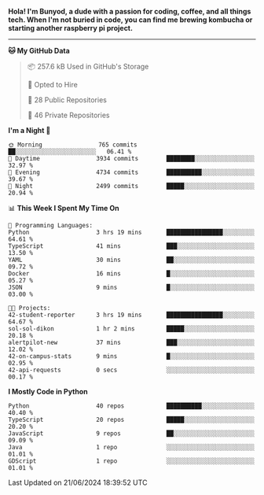 <p>
<b>Hola! I'm Bunyod, a dude with a passion for coding, coffee, and all things tech. When I'm not buried in code, you can find me brewing kombucha or starting another raspberry pi project.</b>
</p>

---

<!--START_SECTION:waka-->
**🐱 My GitHub Data** 

> 📦 257.6 kB Used in GitHub's Storage 
 > 
> 💼 Opted to Hire
 > 
> 📜 28 Public Repositories 
 > 
> 🔑 46 Private Repositories 
 > 
**I'm a Night 🦉** 

```text
🌞 Morning                765 commits         ██░░░░░░░░░░░░░░░░░░░░░░░   06.41 % 
🌆 Daytime                3934 commits        ████████░░░░░░░░░░░░░░░░░   32.97 % 
🌃 Evening                4734 commits        ██████████░░░░░░░░░░░░░░░   39.67 % 
🌙 Night                  2499 commits        █████░░░░░░░░░░░░░░░░░░░░   20.94 % 
```


📊 **This Week I Spent My Time On** 

```text
💬 Programming Languages: 
Python                   3 hrs 19 mins       ████████████████░░░░░░░░░   64.61 % 
TypeScript               41 mins             ███░░░░░░░░░░░░░░░░░░░░░░   13.50 % 
YAML                     30 mins             ██░░░░░░░░░░░░░░░░░░░░░░░   09.72 % 
Docker                   16 mins             █░░░░░░░░░░░░░░░░░░░░░░░░   05.27 % 
JSON                     9 mins              █░░░░░░░░░░░░░░░░░░░░░░░░   03.00 % 

🐱‍💻 Projects: 
42-student-reporter      3 hrs 19 mins       ████████████████░░░░░░░░░   64.67 % 
sol-sol-dikon            1 hr 2 mins         █████░░░░░░░░░░░░░░░░░░░░   20.18 % 
alertpilot-new           37 mins             ███░░░░░░░░░░░░░░░░░░░░░░   12.02 % 
42-on-campus-stats       9 mins              █░░░░░░░░░░░░░░░░░░░░░░░░   02.95 % 
42-api-requests          0 secs              ░░░░░░░░░░░░░░░░░░░░░░░░░   00.17 % 
```

**I Mostly Code in Python** 

```text
Python                   40 repos            ██████████░░░░░░░░░░░░░░░   40.40 % 
TypeScript               20 repos            █████░░░░░░░░░░░░░░░░░░░░   20.20 % 
JavaScript               9 repos             ██░░░░░░░░░░░░░░░░░░░░░░░   09.09 % 
Java                     1 repo              ░░░░░░░░░░░░░░░░░░░░░░░░░   01.01 % 
GDScript                 1 repo              ░░░░░░░░░░░░░░░░░░░░░░░░░   01.01 % 
```




 Last Updated on 21/06/2024 18:39:52 UTC
<!--END_SECTION:waka-->
